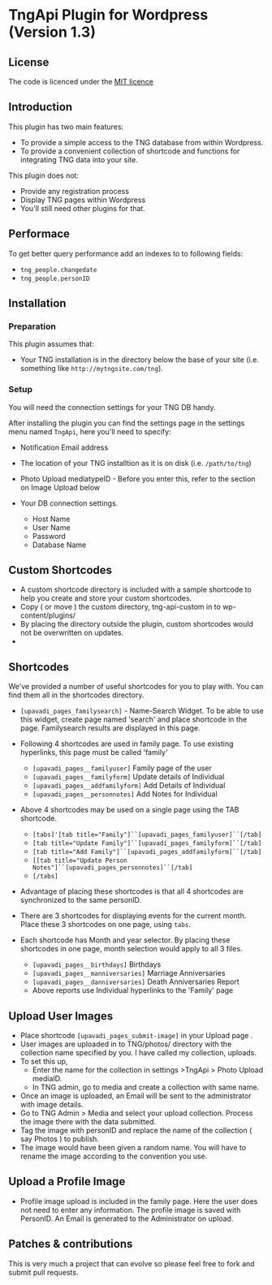 TngApi Plugin for Wordpress (Version 1.3)
=================================

## License
The code is licenced under the [MIT licence](http://opensource.org/licenses/MIT)

## Introduction
This plugin has two main features:
 - To provide a simple access to the TNG database from within Wordpress.
 - To provide a convenient collection of shortcode and functions for integrating TNG data into your site.

This plugin does not:
 - Provide any registration process 
 - Display TNG pages within Wordpress
 - You'll still need other plugins for that.

## Performace
To get better query performance add an indexes to to following fields:

 * `tng_people.changedate`
 * `tng_people.personID`

## Installation

### Preparation
This plugin assumes that:
 - Your TNG installation is in the directory below the base of your site (i.e. something like `http://mytngsite.com/tng`).

### Setup
You will need the connection settings for your TNG DB handy.

After installing the plugin you can find the settings page in the settings menu named `TngApi`, here you'll need to specify:
- Notification Email address 

- The location of your TNG installtion as it is on disk (i.e. `/path/to/tng`)
- Photo Upload mediatypeID - Before you enter this, refer to the section on Image Upload below

- Your DB connection settings.
   - Host Name
   - User Name
   - Password
   - Database Name
## Custom Shortcodes
- A custom shortcode directory is included with a sample shortcode to help you create and store your custom shortcodes.
- Copy ( or move ) the custom directory, tng-api-custom in to wp-content/plugins/
- By placing the directory outside the plugin, custom shortcodes would not be overwritten on updates.
- 
## Shortcodes
We've provided a number of useful shortcodes for you to play with.  You can find them all in the shortcodes directory.

- `[upavadi_pages_familysearch]` - Name-Search Widget. To be able to use this widget, create page named 'search' and place    shortcode in the page. Familysearch results are displayed in this page.

- Following 4 shortcodes are used in family page. To use existing hyperlinks, this page must be called 'family'
   - `[upavadi_pages__familyuser]`  Family page of the user
   - `[upavadi_pages__familyform]`  Update details of Individual
   - `[upavadi_pages__addfamilyform]`  Add Details of Individual
   - `[upavadi_pages__personnotes]`  Add Notes for Individual

- Above 4 shortcodes may be used on a single page using the TAB shortcode. 
  - `[tabs]'[tab title="Family"]``[upavadi_pages_familyuser]``[/tab]`
  - `[tab title="Update Family"]``[upavadi_pages_familyform]``[/tab]`
  - `[tab title="Add Family"]``[upavadi_pages_addfamilyform]``[/tab]`
  - `[[tab title="Update Person Notes"]``[upavadi_pages_personnotes]``[/tab]`
  - `[/tabs]`
- Advantage of placing these shortcodes is that all 4 shortcodes are synchronized to the same personID.
 
- There are 3 shortcodes for displaying events for the current month. Place these 3 shortcodes on one page, using `tabs`. 
- Each shortcode has Month and year selector. By placing these shortcodes in one page, month selection would apply to all 3 files.
  - `[upavadi_pages__birthdays]`      Birthdays
  - `[upavadi_pages__manniversaries]` Marriage Anniversaries
  - `[upavadi_pages__danniversaries]` Death Anniversaries Report
  -  Above reports use Individual hyperlinks to the 'Family' page
 
## Upload User Images
- Place shortcode `[upavadi_pages_submit-image]` in your Upload page .
- User images are uploaded in to TNG/photos/ directory with the collection name specified by you. I have called my collection, uploads. 
- To set this up,
  - Enter the name for the collection in settings >TngApi > Photo Upload mediaID.
  - In TNG admin, go to media and create a collection with same name.
- Once an image is uploaded, an Email will be sent to the administrator with image details. 
- Go to TNG Admin > Media and select your upload collection. Process the image there with the data submitted.
- Tag the image with personID and replace the name of the collection ( say Photos ) to publish.
- The image would have been given a random name. You will have to rename the image according to the convention you use.

## Upload a Profile Image
- Profile image upload is included in the family page. Here the user does not need to enter any information. The profile image is saved with PersonID. An Email is generated to the Administrator on upload.


## Patches & contributions
This is very much a project that can evolve so please feel free to fork and submit pull requests.

